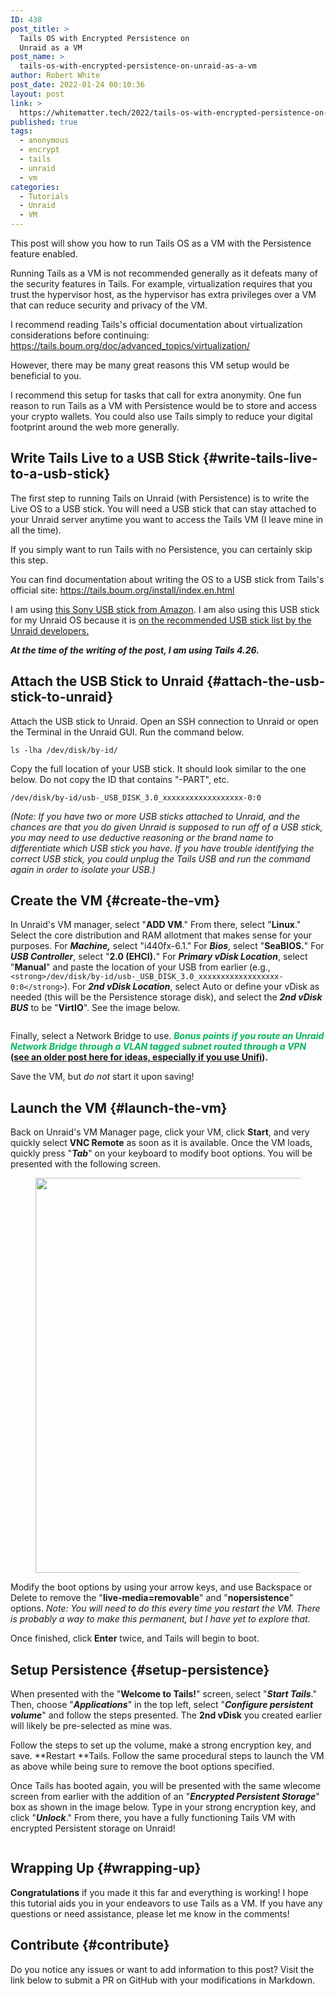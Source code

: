 ```yaml
---
ID: 438
post_title: >
  Tails OS with Encrypted Persistence on
  Unraid as a VM
post_name: >
  tails-os-with-encrypted-persistence-on-unraid-as-a-vm
author: Robert White
post_date: 2022-01-24 00:10:36
layout: post
link: >
  https://whitematter.tech/2022/tails-os-with-encrypted-persistence-on-unraid-as-a-vm/
published: true
tags:
  - anonymous
  - encrypt
  - tails
  - unraid
  - vm
categories:
  - Tutorials
  - Unraid
  - VM
---
```

<!-- wp:paragraph {"dropCap":true} -->

<p class="has-drop-cap">
  This post will show you how to run Tails OS as a VM with the Persistence feature enabled.
</p>

<!-- /wp:paragraph -->

<!-- wp:paragraph -->

Running Tails as a VM is not recommended generally as it defeats many of the security features in Tails. For example, virtualization requires that you trust the hypervisor host, as the hypervisor has extra privileges over a VM that can reduce security and privacy of the VM.

<!-- /wp:paragraph -->

<!-- wp:paragraph -->

I recommend reading Tails's official documentation about virtualization considerations before continuing: <a href="https://tails.boum.org/doc/advanced_topics/virtualization/" target="_blank" rel="noreferrer noopener"></a><https://tails.boum.org/doc/advanced_topics/virtualization/>

<!-- /wp:paragraph -->

<!-- wp:paragraph -->

However, there may be many great reasons this VM setup would be beneficial to you.

<!-- /wp:paragraph -->

<!-- wp:paragraph -->

I recommend this setup for tasks that call for extra anonymity. One fun reason to run Tails as a VM with Persistence would be to store and access your crypto wallets. You could also use Tails simply to reduce your digital footprint around the web more generally.

<!-- /wp:paragraph -->

<!-- wp:heading -->

## Write Tails Live to a USB Stick {#write-tails-live-to-a-usb-stick}

<!-- /wp:heading -->

<!-- wp:paragraph -->

The first step to running Tails on Unraid (with Persistence) is to write the Live OS to a USB stick. You will need a USB stick that can stay attached to your Unraid server anytime you want to access the Tails VM (I leave mine in all the time).

<!-- /wp:paragraph -->

<!-- wp:paragraph -->

If you simply want to run Tails with no Persistence, you can certainly skip this step.

<!-- /wp:paragraph -->

<!-- wp:paragraph -->

You can find documentation about writing the OS to a USB stick from Tails's official site: <a href="https://tails.boum.org/install/index.en.html" target="_blank" rel="noreferrer noopener"></a><https://tails.boum.org/install/index.en.html>

<!-- /wp:paragraph -->

<!-- wp:paragraph -->

I am using <a href="https://amzn.to/3tQsAtl" target="_blank" rel="noreferrer noopener" title="this Sony USB stick from Amazon">this Sony USB stick from Amazon</a>. I am also using this USB stick for my Unraid OS because it is <a href="https://wiki.unraid.net/USB_Flash_Drive_Preparation" target="_blank" rel="noreferrer noopener" title="on the recommended USB stick list by the Unraid develope">on the recommended USB stick list by the Unraid develope</a><a href="https://wiki.unraid.net/USB_Flash_Drive_Preparation" target="_blank" rel="noreferrer noopener" title="rs.">rs.</a>

<!-- /wp:paragraph -->

<!-- wp:paragraph -->

***<span class="has-inline-color has-vivid-cyan-blue-color">At the time of the writing of the post, I am using Tails 4.26.</span>***

<!-- /wp:paragraph -->

<!-- wp:heading -->

## Attach the USB Stick to Unraid {#attach-the-usb-stick-to-unraid}

<!-- /wp:heading -->

<!-- wp:paragraph -->

Attach the USB stick to Unraid. Open an SSH connection to Unraid or open the Terminal in the Unraid GUI. Run the command below.

<!-- /wp:paragraph -->

<!-- wp:paragraph -->

`ls -lha /dev/disk/by-id/`

<!-- /wp:paragraph -->

<!-- wp:paragraph -->

Copy the full location of your USB stick. It should look similar to the one below. Do not copy the ID that contains "-PART", etc.

<!-- /wp:paragraph -->

<!-- wp:paragraph -->

`/dev/disk/by-id/usb-_USB_DISK_3.0_xxxxxxxxxxxxxxxxxx-0:0`

<!-- /wp:paragraph -->

<!-- wp:paragraph -->

*<span class="has-inline-color has-vivid-purple-color">(Note: If you have two or more USB sticks attached to Unraid, and the chances are that you do given Unraid is supposed to run off of a USB stick, you may need to use deductive reasoning or the brand name to differentiate which USB stick you have. If you have trouble identifying the correct USB stick, you could unplug the Tails USB and run the command again in order to isolate your USB.) </span>*

<!-- /wp:paragraph -->

<!-- wp:heading -->

## Create the VM {#create-the-vm}

<!-- /wp:heading -->

<!-- wp:paragraph -->

In Unraid's VM manager, select "**ADD VM**." From there, select "**Linux**." Select the core distribution and RAM allotment that makes sense for your purposes. For ***Machine,*** select "i440fx-6.1." For ***Bios***, select "**SeaBIOS.**" For ***USB Controller***, select "**2\.0 (EHCI).**" For ***Primary vDisk Location***, select "**Manual**" and paste the location of your USB from earlier (e.g., `<strong>/dev/disk/by-id/usb-_USB_DISK_3.0_xxxxxxxxxxxxxxxxxx-0:0</strong>`). For ***2nd vDisk Location***, select Auto or define your vDisk as needed (this will be the Persistence storage disk), and select the ***2nd vDisk BUS*** to be "**VirtIO**". See the image below.

<!-- /wp:paragraph -->

<!-- wp:image {"id":442,"sizeSlug":"large","linkDestination":"none"} --><figure class="wp-block-image size-large"> 

<img src="https://whitematter.tech/wp-content/uploads/2022/01/image-1024x485.png" alt="" class="wp-image-442" /></figure> <!-- /wp:image -->

<!-- wp:paragraph -->

Finally, select a Network Bridge to use. **<span style="color:#03b55c" class="has-inline-color"><em>Bonus points if you route an Unraid Network Bridge through a VLAN tagged subnet routed through a VPN</em></span><span class="has-inline-color has-vivid-cyan-blue-color"> (<a href="https://whitematter.tech/2021/how-to-use-pfsense-and-unifi-to-anonymize-and-encrypt-vlan-tagged-traffic/" target="_blank" rel="noreferrer noopener" title="see an older post here for ideas, especially if you use Unifi">see an older post here for ideas, especially if you use Unifi</a>).</span>**

<!-- /wp:paragraph -->

<!-- wp:paragraph -->

Save the VM, but *do not* start it upon saving!

<!-- /wp:paragraph -->

<!-- wp:heading -->

## Launch the VM {#launch-the-vm}

<!-- /wp:heading -->

<!-- wp:paragraph -->

Back on Unraid's VM Manager page, click your VM, click **Start**, and very quickly select **VNC Remote** as soon as it is available. Once the VM loads, quickly press "***Tab***" on your keyboard to modify boot options. You will be presented with the following screen.

<!-- /wp:paragraph -->

<!-- wp:image {"id":443,"width":840,"height":632,"sizeSlug":"large","linkDestination":"none"} --><figure class="wp-block-image size-large is-resized"> 

<img src="https://whitematter.tech/wp-content/uploads/2022/01/image-1-1024x771.png" alt="" class="wp-image-443" width="840" height="632" /></figure> <!-- /wp:image -->

<!-- wp:paragraph -->

Modify the boot options by using your arrow keys, and use Backspace or Delete to remove the "**live-media=removable**" and "**nopersistence**" options. *<span class="has-inline-color has-vivid-purple-color">Note: You will need to do this every time you restart the VM. There is probably a way to make this permanent, but I have yet to explore that.</span>*

<!-- /wp:paragraph -->

<!-- wp:paragraph -->

Once finished, click **Enter** twice, and Tails will begin to boot.

<!-- /wp:paragraph -->

<!-- wp:heading -->

## Setup Persistence {#setup-persistence}

<!-- /wp:heading -->

<!-- wp:paragraph -->

When presented with the "**Welcome to Tails!**" screen, select "***Start Tails***." Then, choose "***Applications***" in the top left, select "***Configure persistent volume***" and follow the steps presented. The **2nd vDisk** you created earlier will likely be pre-selected as mine was.

<!-- /wp:paragraph -->

<!-- wp:paragraph -->

Follow the steps to set up the volume, make a strong encryption key, and save. **Restart **Tails. Follow the same procedural steps to launch the VM as above while being sure to remove the boot options specified.

<!-- /wp:paragraph -->

<!-- wp:paragraph -->

Once Tails has booted again, you will be presented with the same wlecome screen from earlier with the addition of an "***Encrypted Persistent Storage***" box as shown in the image below. Type in your strong encryption key, and click "***Unlock***." From there, you have a fully functioning Tails VM with encrypted Persistent storage on Unraid!

<!-- /wp:paragraph -->

<!-- wp:image {"id":444,"sizeSlug":"large","linkDestination":"none"} --><figure class="wp-block-image size-large"> 

<img src="https://whitematter.tech/wp-content/uploads/2022/01/image-2-1024x762.png" alt="" class="wp-image-444" /></figure> <!-- /wp:image -->

<!-- wp:heading -->

## Wrapping Up {#wrapping-up}

<!-- /wp:heading -->

<!-- wp:paragraph -->

**Congratulations** if you made it this far and everything is working! I hope this tutorial aids you in your endeavors to use Tails as a VM. If you have any questions or need assistance, please let me know in the comments!

<!-- /wp:paragraph -->

<!-- wp:heading -->

## Contribute {#contribute}

<!-- /wp:heading -->

<!-- wp:paragraph -->

Do you notice any issues or want to add information to this post? Visit the link below to submit a PR on GitHub with your modifications in Markdown.

<!-- /wp:paragraph -->